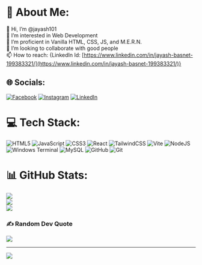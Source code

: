 # 💫 About Me:
👋 Hi, I’m @jayash101<br>👀 I’m interested in Web Development<br>🌱 I’m proficient in Vanilla HTML, CSS, JS, and M.E.R.N.<br>💞️ I’m looking to collaborate with good people<br>📫 How to reach: {LinkedIn Id: [https://www.linkedin.com/in/jayash-basnet-199383321/](https://www.linkedin.com/in/jayash-basnet-199383321/)}


## 🌐 Socials:
[![Facebook](https://img.shields.io/badge/Facebook-%231877F2.svg?logo=Facebook&logoColor=white)](https://facebook.com/jayesh.basnet.9) [![Instagram](https://img.shields.io/badge/Instagram-%23E4405F.svg?logo=Instagram&logoColor=white)](https://instagram.com/jayashbasnet01) [![LinkedIn](https://img.shields.io/badge/LinkedIn-%230077B5.svg?logo=linkedin&logoColor=white)](https://www.linkedin.com/in/jayash-basnet-199383321/) 

# 💻 Tech Stack:
![HTML5](https://img.shields.io/badge/html5-%23E34F26.svg?style=for-the-badge&logo=html5&logoColor=white) ![JavaScript](https://img.shields.io/badge/javascript-%23323330.svg?style=for-the-badge&logo=javascript&logoColor=%23F7DF1E) ![CSS3](https://img.shields.io/badge/css3-%231572B6.svg?style=for-the-badge&logo=css3&logoColor=white) ![React](https://img.shields.io/badge/react-%2320232a.svg?style=for-the-badge&logo=react&logoColor=%2361DAFB) ![TailwindCSS](https://img.shields.io/badge/tailwindcss-%2338B2AC.svg?style=for-the-badge&logo=tailwind-css&logoColor=white) ![Vite](https://img.shields.io/badge/vite-%23646CFF.svg?style=for-the-badge&logo=vite&logoColor=white) ![NodeJS](https://img.shields.io/badge/node.js-6DA55F?style=for-the-badge&logo=node.js&logoColor=white) ![Windows Terminal](https://img.shields.io/badge/Windows%20Terminal-%234D4D4D.svg?style=for-the-badge&logo=windows-terminal&logoColor=white) ![MySQL](https://img.shields.io/badge/mysql-4479A1.svg?style=for-the-badge&logo=mysql&logoColor=white) ![GitHub](https://img.shields.io/badge/github-%23121011.svg?style=for-the-badge&logo=github&logoColor=white) ![Git](https://img.shields.io/badge/git-%23F05033.svg?style=for-the-badge&logo=git&logoColor=white)
# 📊 GitHub Stats:
![](https://github-readme-stats.vercel.app/api?username=Jayash101&theme=dark&hide_border=false&include_all_commits=false&count_private=false)<br/>
![](https://github-readme-streak-stats.herokuapp.com/?user=Jayash101&theme=dark&hide_border=false)<br/>
![](https://github-readme-stats.vercel.app/api/top-langs/?username=Jayash101&theme=dark&hide_border=false&include_all_commits=false&count_private=false&layout=compact)

### ✍️ Random Dev Quote
![](https://quotes-github-readme.vercel.app/api?type=horizontal&theme=dark)

---
[![](https://visitcount.itsvg.in/api?id=Jayash101&icon=2&color=0)](https://visitcount.itsvg.in)

<!-- Proudly created with GPRM ( https://gprm.itsvg.in ) -->
